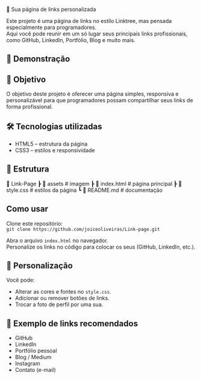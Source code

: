 🚀 Sua página de links personalizada

Este projeto é uma página de links no estilo Linktree, mas pensada especialmente para programadores.  
Aqui você pode reunir em um só lugar seus principais links profissionais, como GitHub, LinkedIn, Portfólio, Blog e muito mais.

## 📸 Demonstração



## 🎯 Objetivo

O objetivo deste projeto é oferecer uma página simples, responsiva e personalizável para que programadores possam compartilhar seus links de forma profissional.

## 🛠️ Tecnologias utilizadas

- HTML5 – estrutura da página  
- CSS3 – estilos e responsividade  

## 📂 Estrutura

📁 Link-Page
┣ 📂 assets # imagem
┣ 📜 index.html # página principal
┣ 📜 style.css # estilos da página
┗ 📜 README.md # documentação


## Como usar

Clone este repositório:  
`git clone https://github.com/joiceoliveiras/Link-page.git`

Abra o arquivo `index.html` no navegador.  
Personalize os links no código para colocar os seus (GitHub, LinkedIn, etc.).

## 🎨 Personalização

Você pode:  
- Alterar as cores e fontes no `style.css`.  
- Adicionar ou remover botões de links.  
- Trocar a foto de perfil por uma sua.

## 📌 Exemplo de links recomendados

- GitHub  
- LinkedIn  
- Portfólio pessoal  
- Blog / Medium  
- Instagram
- Contato (e-mail)

